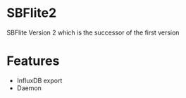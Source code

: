# SBFlite2
SBFlite Version 2 which is the successor of the first version

# Features
- InfluxDB export
- Daemon
